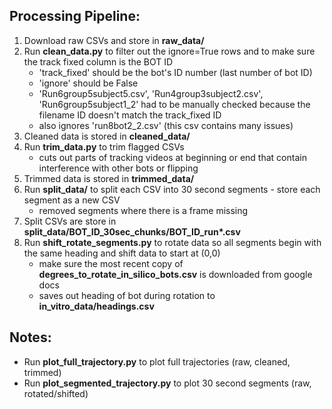 ## Processing Pipeline:
1. Download raw CSVs and store in **raw_data/**
2. Run **clean_data.py** to filter out the ignore=True rows and to make sure the track fixed column is the BOT ID
    - 'track_fixed' should be the bot's ID number (last number of bot ID)
    - 'ignore' should be False 
    - 'Run6group5subject5.csv', 'Run4group3subject2.csv', 'Run6group5subject1_2' had to be manually checked because the filename ID doesn't match the track_fixed ID
    - also ignores 'run8bot2_2.csv' (this csv contains many issues)
3. Cleaned data is stored in **cleaned_data/**
4. Run **trim_data.py** to trim flagged CSVs
    - cuts out parts of tracking videos at beginning or end that contain interference with other bots or flipping
5. Trimmed data is stored in **trimmed_data/**
6. Run **split_data/** to split each CSV into 30 second segments - store each segment as a new CSV
    - removed segments where there is a frame missing
7. Split CSVs are store in **split_data/BOT_ID_30sec_chunks/BOT_ID_run\*.csv**
8. Run **shift_rotate_segments.py** to rotate data so all segments begin with the same heading and shift data to start at (0,0)
    - make sure the most recent copy of **degrees_to_rotate_in_silico_bots.csv** is downloaded from google docs
    - saves out heading of bot during rotation to **in_vitro_data/headings.csv**

## Notes:
- Run **plot_full_trajectory.py** to plot full trajectories (raw, cleaned, trimmed)
- Run **plot_segmented_trajectory.py** to plot 30 second segments (raw, rotated/shifted)

 